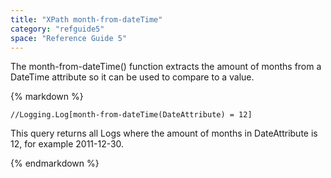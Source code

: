 ```yaml
---
title: "XPath month-from-dateTime"
category: "refguide5"
space: "Reference Guide 5"
---
```



The month-from-dateTime() function extracts the amount of months from a DateTime attribute so it can be used to compare to a value.

<div class="alert alert-info">{% markdown %}

```
//Logging.Log[month-from-dateTime(DateAttribute) = 12]

```

This query returns all Logs where the amount of months in DateAttribute is 12, for example 2011-12-30.

{% endmarkdown %}</div>